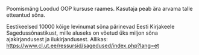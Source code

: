 Poomismäng
Loodud OOP kursuse raames.
Kasutaja peab ära arvama talle etteantud sõna.

Eestikeelsed 10000 kõige levinumat sõna pärinevad Eesti Kirjakeele Sagedussõnastikust, 
mille aluseks on võetud üks miljon sõna ajakirjandusest ja ilukirjandusest.
Allikas: https://www.cl.ut.ee/ressursid/sagedused/index.php?lang=et 